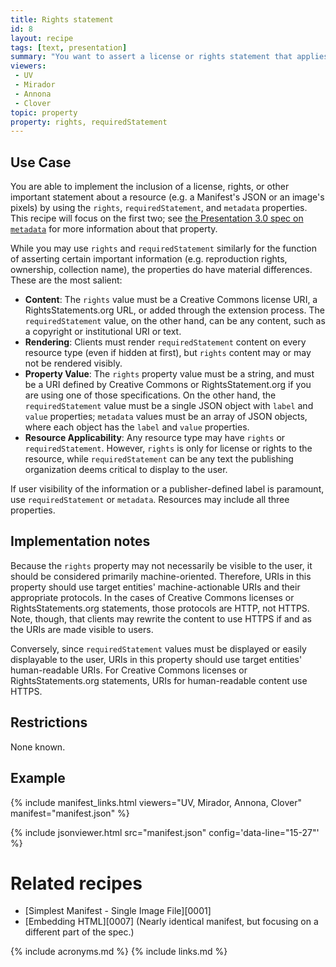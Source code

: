```yaml
---
title: Rights statement
id: 8
layout: recipe
tags: [text, presentation]
summary: "You want to assert a license or rights statement that applies to the content of the resource, such as the JSON of a Manifest or the pixels of an image."
viewers:
 - UV
 - Mirador
 - Annona
 - Clover
topic: property
property: rights, requiredStatement
---
```


## Use Case

You are able to implement the inclusion of a license, rights, or other important statement about a resource (e.g. a Manifest's JSON or an image's pixels) by using the `rights`, `requiredStatement`, and `metadata` properties. This recipe will focus on the first two; see [the Presentation 3.0 spec on `metadata`](https://iiif.io/api/presentation/3.0/#metadata) for more information about that property.

While you may use `rights` and `requiredStatement` similarly for the function of asserting certain important information (e.g. reproduction rights, ownership, collection name), the properties do have material differences. These are the most salient:
+ **Content**: The `rights` value must be a Creative Commons license URI, a RightsStatements.org URL, or added through the extension process. The `requiredStatement` value, on the other hand, can be any content, such as a copyright or institutional URI or text.
+ **Rendering**: Clients must render `requiredStatement` content on every resource type (even if hidden at first), but `rights` content may or may not be rendered visibly.
+ **Property Value**: The `rights` property value must be a string, and must be a URI defined by Creative Commons or RightsStatement.org if you are using one of those specifications. On the other hand, the `requiredStatement` value must be a single JSON object with `label` and `value` properties; `metadata` values must be an array of JSON objects, where each object has the `label` and `value` properties.
+ **Resource Applicability**: Any resource type may have `rights` or `requiredStatement`. However, `rights` is only for license or rights to the resource, while `requiredStatement` can be any text the publishing organization deems critical to display to the user.

If user visibility of the information or a publisher-defined label is paramount, use `requiredStatement` or `metadata`. Resources may include all three properties.

## Implementation notes

Because the `rights` property may not necessarily be visible to the user, it should be considered primarily machine-oriented. Therefore, URIs in this property should use target entities' machine-actionable URIs and their appropriate protocols. In the cases of Creative Commons licenses or RightsStatements.org statements, those protocols are HTTP, not HTTPS. Note, though, that clients may rewrite the content to use HTTPS if and as the URIs are made visible to users.

Conversely, since `requiredStatement` values must be displayed or easily displayable to the user, URIs in this property should use target entities' human-readable URIs. For Creative Commons licenses or RightsStatements.org statements, URIs for human-readable content use HTTPS.

## Restrictions

None known.

## Example

{% include manifest_links.html viewers="UV, Mirador, Annona, Clover" manifest="manifest.json" %}

{% include jsonviewer.html src="manifest.json" config='data-line="15-27"' %}

# Related recipes

* [Simplest Manifest - Single Image File][0001]
* [Embedding HTML][0007] (Nearly identical manifest, but focusing on a different part of the spec.)

{% include acronyms.md %}
{% include links.md %}

